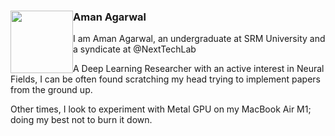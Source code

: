 ### Aman Agarwal <img style="width: 100px; border:30px ;float: left;" src="https://github.com/aman190202/aman190202.github.io/blob/master/images/aman.gif">

 

I am Aman Agarwal, an undergraduate at SRM University and a syndicate at @NextTechLab

A Deep Learning Researcher with an active interest in Neural Fields, I can be often found scratching my head trying to implement papers from the ground up. 

Other times, I look to experiment with Metal GPU on my MacBook Air M1; doing my best not to burn it down.
